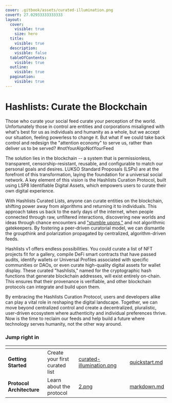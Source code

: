 ```yaml
---
cover: .gitbook/assets/curated-illumination.png
coverY: 27.02933333333333
layout:
  cover:
    visible: true
    size: hero
  title:
    visible: true
  description:
    visible: false
  tableOfContents:
    visible: true
  outline:
    visible: true
  pagination:
    visible: true
---
```


# Hashlists: Curate the Blockchain

Those who curate your social feed curate your perception of the world. Unfortunately those in control are entities and corporations misaligned with what's best for us as individuals and humanity as a whole, but we accept our situation, feeling powerless to change it. But what if we could take back control and redesign the "attention economy" to serve us, rather than deliver us to be served? #notYourAlgoNotYourFeed

The solution lies in the blockchain -- a system that is permissionless, transparent, censorship-resistant, reusable, and configurable to match our personal goals and desires. LUKSO Standard Proposals (LSPs) are at the forefront of this transformation, laying the foundation for a universal social network. A key element of this vision is the Hashlists Curation Protocol, built using LSP8 Identifiable Digital Assets, which empowers users to curate their own digital experience.

With Hashlists Curated Lists, anyone can curate entities on the blockchain, shifting power away from algorithms and returning it to individuals. This approach takes us back to the early days of the internet, when people connected through raw, unfiltered interactions, discovering new worlds and ideas through chance encounters and ["stumble upons,"](https://web.archive.org/web/20040901083917/http://www.stumbleupon.com/) and not algorithmic gatekeepers. By fostering a peer-driven curatorial model, we can dismantle the groupthink and polarization propagated by centralized, algorithm-driven feeds.

Hashlists v1 offers endless possibilities. You could curate a list of NFT projects fit for a gallery, compile DeFi smart contracts that have passed audits, identify wallets or Universal Profiles associated with specific communities or DAOs, or even curate high-quality digital assets for wallet display. These curated "hashlists," named for the cryptographic hash functions that generate blockchain addresses, will exist entirely on-chain. This ensures that their provenance is verifiable, and other blockchain protocols can integrate and build upon them.

By embracing the Hashlists Curation Protocol, users and developers alike can play a vital role in reshaping the digital landscape. Together, we can move beyond centralized control and create a decentralized, pluralistic, user-driven ecosystem where authenticity and individual preferences thrive. Now is the time to reclaim our feeds and help build a future where technology serves humanity, not the other way around.

### Jump right in

<table data-view="cards"><thead><tr><th></th><th></th><th data-hidden data-card-cover data-type="files"></th><th data-hidden></th><th data-hidden data-card-target data-type="content-ref"></th></tr></thead><tbody><tr><td><strong>Getting Started</strong></td><td>Create your first curated list</td><td><a href=".gitbook/assets/curated-illumination.png">curated-illumination.png</a></td><td></td><td><a href="getting-started/quickstart.md">quickstart.md</a></td></tr><tr><td><strong>Protocol Architecture</strong></td><td>Learn about the protocol</td><td><a href=".gitbook/assets/2.png">2.png</a></td><td></td><td><a href="developers/markdown.md">markdown.md</a></td></tr></tbody></table>

